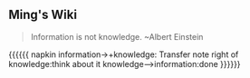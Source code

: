 ## Ming's Wiki

>Information is not knowledge. ~Albert Einstein

{{{{{{ napkin
information->+knowledge: Transfer
note right of knowledge:think about it
knowledge-->information:done
}}}}}}